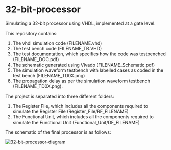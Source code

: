 # 32-bit-processor
Simulating a 32-bit processor using VHDL, implemented at a gate level. 

This repository contains:
1. The vhdl simulation code (FILENAME.vhd)
2. The test bench code (FILENAME_TB.VHD)
3. The test documentation, which specifies how the code was testbenched (FILENAME_DOC.pdf)
4. The schematic generated using Vivado (FILENAME_Schematic.pdf)
5. The simulation waveform testbench with labelled cases as coded in the test bench (FILENAME_TD0X.png)
6. The propagation delay as per the simulation waveform testbench (FILENAME_TD0X.png).

The project is separated into three different folders:
1. The Register File, which includes all the components required to simulate the Register File (Register_File/RF_FILENAME)
2. The Functional Unit, which includes all the components required to simulate the Functional Unit (Functional_Unit/DF_FILENAME)

The schematic of the final processor is as follows:

![32-bit-processor-diagram](https://github.com/user-attachments/assets/e3cb8e46-d9f1-41f0-bfda-30bf2fb6eb07)
